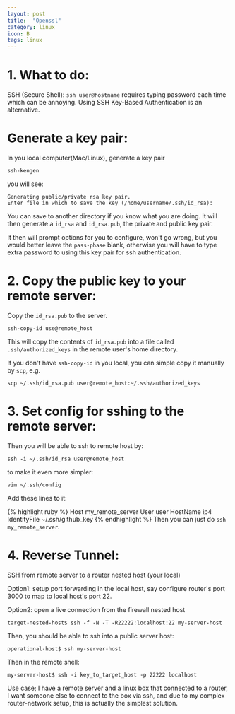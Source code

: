 ```yaml
---
layout: post
title:  "Openssl"
category: linux
icon: B
tags: linux
---
```


# 1. What to do:
SSH (Secure Shell): `ssh user@hostname` requires typing password each time which can be annoying. Using SSH Key-Based Authentication is an alternative.

# Generate a key pair:
In you local computer(Mac/Linux), generate a key pair

    ssh-kengen

you will see:

    Generating public/private rsa key pair.
    Enter file in which to save the key (/home/username/.ssh/id_rsa):

You can save to another directory if you know what you are doing. It will then generate a `id_rsa` and `id_rsa.pub`, the private and public key pair.

It then will prompt options for you to configure, won't go wrong, but you would better leave the `pass-phase` blank, otherwise you will have to type extra password to using this key pair for ssh authentication.


# 2. Copy the public key to your remote server:
Copy the `id_rsa.pub` to the server.

    ssh-copy-id use@remote_host

This will copy the contents of `id_rsa.pub` into a file called `.ssh/authorized_keys` in the remote user's home directory.

If you don't have `ssh-copy-id` in you local, you can simple copy it manually by `scp`, e.g.

    scp ~/.ssh/id_rsa.pub user@remote_host:~/.ssh/authorized_keys


# 3. Set config for sshing to the remote server:

Then you will be able to ssh to remote host by:

    ssh -i ~/.ssh/id_rsa user@remote_host

to make it even more simpler:

    vim ~/.ssh/config

Add these lines to it:

{% highlight ruby %}
Host my_remote_server
    User user
    HostName ip4
    IdentityFile ~/.ssh/github_key
{% endhighlight %}
Then you can just do `ssh my_remote_server`.

# 4. Reverse Tunnel:
SSH from remote server to a router nested host (your local)

Option1: setup port forwarding in the local host, say configure router's port 3000 to map to local host's port 22.

Option2: open a live connection from the firewall nested host

    target-nested-host$ ssh -f -N -T -R22222:localhost:22 my-server-host

Then, you should be able to ssh into a public server host:

    operational-host$ ssh my-server-host

Then in the remote shell:

    my-server-host$ ssh -i key_to_target_host -p 22222 localhost

Use case;
I have a remote server and a linux box that connected to a router, I want someone else to connect to the box via ssh, and due to my complex router-network setup, this is actually the simplest solution.
